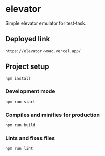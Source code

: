 # elevator

Simple elevator emulator for test-task.

## Deployed link
```
https://elevator-woad.vercel.app/
```

## Project setup
```
npm install
```

### Development mode
```
npm run start
```

### Compiles and minifies for production
```
npm run build
```

### Lints and fixes files
```
npm run lint
```
